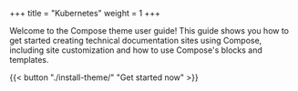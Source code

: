 +++
title = "Kubernetes"
weight = 1
+++

Welcome to the Compose theme user guide! This guide shows you how to get started creating technical documentation sites using Compose, including site customization and how to use Compose's blocks and templates.

{{< button "./install-theme/" "Get started now" >}}
